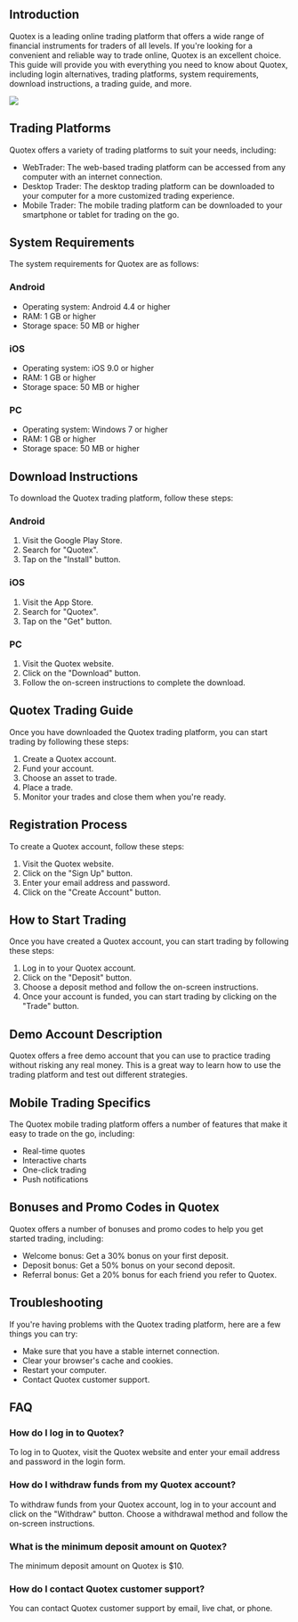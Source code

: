 ## Introduction

Quotex is a leading online trading platform that offers a wide range of
financial instruments for traders of all levels. If you\'re looking for
a convenient and reliable way to trade online, Quotex is an excellent
choice. This guide will provide you with everything you need to know
about Quotex, including login alternatives, trading platforms, system
requirements, download instructions, a trading guide, and more.

[![](https://static.quotex.io/files/12_en/300_250.jpg)](https://traff.sbs/brokerqxlid)

## Trading Platforms

Quotex offers a variety of trading platforms to suit your needs,
including:

-   WebTrader: The web-based trading platform can be accessed from any
    computer with an internet connection.
-   Desktop Trader: The desktop trading platform can be downloaded to
    your computer for a more customized trading experience.
-   Mobile Trader: The mobile trading platform can be downloaded to your
    smartphone or tablet for trading on the go.

## System Requirements

The system requirements for Quotex are as follows:

### Android

-   Operating system: Android 4.4 or higher
-   RAM: 1 GB or higher
-   Storage space: 50 MB or higher

### iOS

-   Operating system: iOS 9.0 or higher
-   RAM: 1 GB or higher
-   Storage space: 50 MB or higher

### PC

-   Operating system: Windows 7 or higher
-   RAM: 1 GB or higher
-   Storage space: 50 MB or higher

## Download Instructions

To download the Quotex trading platform, follow these steps:

### Android

1.  Visit the Google Play Store.
2.  Search for "Quotex".
3.  Tap on the "Install" button.

### iOS

1.  Visit the App Store.
2.  Search for "Quotex".
3.  Tap on the "Get" button.

### PC

1.  Visit the Quotex website.
2.  Click on the "Download" button.
3.  Follow the on-screen instructions to complete the download.

## Quotex Trading Guide

Once you have downloaded the Quotex trading platform, you can start
trading by following these steps:

1.  Create a Quotex account.
2.  Fund your account.
3.  Choose an asset to trade.
4.  Place a trade.
5.  Monitor your trades and close them when you\'re ready.

## Registration Process

To create a Quotex account, follow these steps:

1.  Visit the Quotex website.
2.  Click on the "Sign Up" button.
3.  Enter your email address and password.
4.  Click on the "Create Account" button.

## How to Start Trading

Once you have created a Quotex account, you can start trading by
following these steps:

1.  Log in to your Quotex account.
2.  Click on the "Deposit" button.
3.  Choose a deposit method and follow the on-screen instructions.
4.  Once your account is funded, you can start trading by clicking on
    the "Trade" button.

## Demo Account Description

Quotex offers a free demo account that you can use to practice trading
without risking any real money. This is a great way to learn how to use
the trading platform and test out different strategies.

## Mobile Trading Specifics

The Quotex mobile trading platform offers a number of features that make
it easy to trade on the go, including:

-   Real-time quotes
-   Interactive charts
-   One-click trading
-   Push notifications

## Bonuses and Promo Codes in Quotex

Quotex offers a number of bonuses and promo codes to help you get
started trading, including:

-   Welcome bonus: Get a 30% bonus on your first deposit.
-   Deposit bonus: Get a 50% bonus on your second deposit.
-   Referral bonus: Get a 20% bonus for each friend you refer to Quotex.

## Troubleshooting

If you\'re having problems with the Quotex trading platform, here are a
few things you can try:

-   Make sure that you have a stable internet connection.
-   Clear your browser\'s cache and cookies.
-   Restart your computer.
-   Contact Quotex customer support.

## FAQ

### How do I log in to Quotex?

To log in to Quotex, visit the Quotex website and enter your email
address and password in the login form.

### How do I withdraw funds from my Quotex account?

To withdraw funds from your Quotex account, log in to your account and
click on the "Withdraw" button. Choose a withdrawal method and
follow the on-screen instructions.

### What is the minimum deposit amount on Quotex?

The minimum deposit amount on Quotex is \$10.

### How do I contact Quotex customer support?

You can contact Quotex customer support by email, live chat, or phone.

